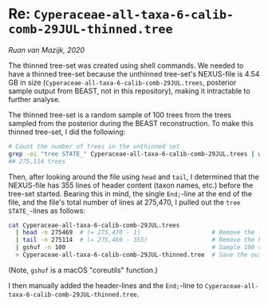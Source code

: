 # Re: `Cyperaceae-all-taxa-6-calib-comb-29JUL-thinned.tree`

_Ruan van Mazijk, 2020_

The thinned tree-set was created using shell commands. We needed to have a thinned tree-set because the unthinned tree-set's NEXUS-file is 4.54 GB in size (`Cyperaceae-all-taxa-6-calib-comb-29JUL.trees`, posterior sample output from BEAST, not in this repository), making it intractable to further analyse.

The thinned tree-set is a random sample of 100 trees from the trees sampled from the posterior during the BEAST reconstruction. To make this thinned tree-set, I did the following:

```sh
# Count the number of trees in the unthinned set
grep -oi "tree STATE_" Cyperaceae-all-taxa-6-calib-comb-29JUL.trees | wc -l
## 275,114 trees
```

Then, after looking around the file using `head` and `tail`, I determined that the NEXUS-file has 355 lines of header content (taxon names, etc.) before the tree-set started. Bearing this in mind, the single `End;`-line at the end of the file, and the file's total number of lines at 275,470, I pulled out the `tree STATE_`-lines as follows:

```sh
cat Cyperaceae-all-taxa-6-calib-comb-29JUL.trees
  | head -n 275469  # (= 275,470 - 1)                    # Remove the last line
  | tail -n 275114  # (= 275,469 - 355)                  # Remove the header lines
  | gshuf -n 100                                         # Sample 100 random lines
  > Cyperaceae-all-taxa-6-calib-comb-29JUL-thinned.tree  # Save the output
```

(Note, `gshuf` is a macOS "coreutils" function.)

I then manually added the header-lines and the `End;`-line to `Cyperaceae-all-taxa-6-calib-comb-29JUL-thinned.tree`.
